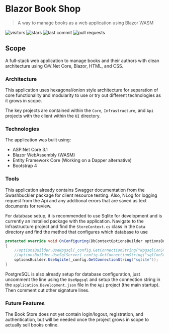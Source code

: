 # Blazor Book Shop

> A way to manage books as a web application using Blazor WASM

![visitors](https://vistr.dev/badge?repo=johnmcraig.blazor-book-shop)
![stars](https://img.shields.io/github/stars/johnmcraig/blazor-book-shop?style=flat-square&cacheSeconds=604800)
![last commit](https://img.shields.io/github/last-commit/johnmcraig/blazor-book-shop?style=flat-square&cacheSeconds=86400)
![pull requests](https://img.shields.io/github/issues-pr/johnmcraig/blazor-book-shop?color=0088ff)

## Scope

A full-stack web application to manage books and their authors with clean architecture using C#/.Net Core, Blazor, HTML, and CSS.

### Architecture

This application uses hexagonal/onion style architecture for separation of core functionality and modularity to use or try out different technologies as it grows in scope.

The key projects are contained within the `Core`, `Infrastructure`, and `Api` projects with the client within the `UI` directory.

### Technologies

The application was built using:

- ASP.Net Core 3.1
- Blazor WebAssembly (WASM)
- Entity Framework Core (Working on a Dapper alternative)
- Bootstrap 4

### Tools

This application already contains Swagger documentation from the Swashbuckler package for client resource testing. Also, NLog for logging request from the Api and any additional errors that are saved as text documents for review.

For database setup, it is recommended to use Sqlite for development and is currently an installed package with the application. Navigate to the Infrastructure project and find the `StoreContext.cs` class in the `Data` directory and find the method that configures which database to use

```csharp
protected override void OnConfiguring(DbContextOptionsBuilder optionsBuilder)
{
    //optionsBuilder.UseNpgsql(_config.GetConnectionString("NpgsqlConString"));
    //optionsBuilder.UseSqlServer(_config.GetConnectionString("sqlConString"));
    optionsBuilder.UseSqlite(_config.GetConnectionString("sqlite"));
}
```

PostgreSQL is also already setup for database configuration, just uncomment the line using the `UseNpgsql` and setup the connection string in the `application.Development.json` file in the `Api` project (the main startup). Then comment out other signature lines.

### Future Features

The Book Store does not yet contain login/logout, registration, and authentication, but will be needed once the project grows in scope to actually sell books online.
